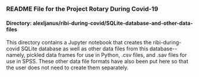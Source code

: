 ### README File for the Project Rotary During Covid-19

#### Directory: alexljanus/ribi-during-covid/SQLite-database-and-other-data-files

This directory contains a Jupyter notebook that creates the ribi-during-covid SQLite database as well as other data files from this database--namely, pickled data frames for use in Python, .csv files, and .sav files for use in SPSS. These other data file formats have also been put here so that the user does not need to create them separately.
